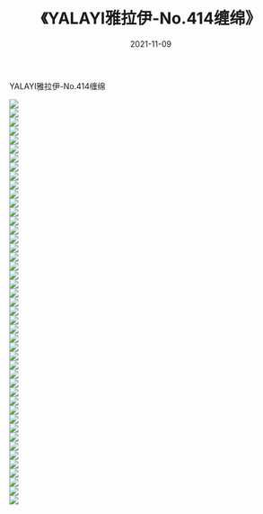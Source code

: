 ﻿---
layout: post
title:  《YALAYI雅拉伊-No.414缠绵》
date:   2021-11-09
img: http://img.660000.xyz/Sharelink/网络美图/2021/YALAYI雅拉伊-No.414缠绵/000.jpg
categories: [美女, 清纯, 唯美]
---

YALAYI雅拉伊-No.414缠绵

  ![](http://img.660000.xyz/Sharelink/网络美图/2021/YALAYI雅拉伊-No.414缠绵/001.jpg) <br> ![](http://img.660000.xyz/Sharelink/网络美图/2021/YALAYI雅拉伊-No.414缠绵/002.jpg) <br> ![](http://img.660000.xyz/Sharelink/网络美图/2021/YALAYI雅拉伊-No.414缠绵/003.jpg) <br> ![](http://img.660000.xyz/Sharelink/网络美图/2021/YALAYI雅拉伊-No.414缠绵/004.jpg) <br> ![](http://img.660000.xyz/Sharelink/网络美图/2021/YALAYI雅拉伊-No.414缠绵/005.jpg) <br> ![](http://img.660000.xyz/Sharelink/网络美图/2021/YALAYI雅拉伊-No.414缠绵/006.jpg) <br> ![](http://img.660000.xyz/Sharelink/网络美图/2021/YALAYI雅拉伊-No.414缠绵/007.jpg) <br> ![](http://img.660000.xyz/Sharelink/网络美图/2021/YALAYI雅拉伊-No.414缠绵/008.jpg) <br> ![](http://img.660000.xyz/Sharelink/网络美图/2021/YALAYI雅拉伊-No.414缠绵/009.jpg) <br> ![](http://img.660000.xyz/Sharelink/网络美图/2021/YALAYI雅拉伊-No.414缠绵/010.jpg) <br> ![](http://img.660000.xyz/Sharelink/网络美图/2021/YALAYI雅拉伊-No.414缠绵/011.jpg) <br> ![](http://img.660000.xyz/Sharelink/网络美图/2021/YALAYI雅拉伊-No.414缠绵/012.jpg) <br> ![](http://img.660000.xyz/Sharelink/网络美图/2021/YALAYI雅拉伊-No.414缠绵/013.jpg) <br> ![](http://img.660000.xyz/Sharelink/网络美图/2021/YALAYI雅拉伊-No.414缠绵/014.jpg) <br> ![](http://img.660000.xyz/Sharelink/网络美图/2021/YALAYI雅拉伊-No.414缠绵/015.jpg) <br> ![](http://img.660000.xyz/Sharelink/网络美图/2021/YALAYI雅拉伊-No.414缠绵/016.jpg) <br> ![](http://img.660000.xyz/Sharelink/网络美图/2021/YALAYI雅拉伊-No.414缠绵/017.jpg) <br> ![](http://img.660000.xyz/Sharelink/网络美图/2021/YALAYI雅拉伊-No.414缠绵/018.jpg) <br> ![](http://img.660000.xyz/Sharelink/网络美图/2021/YALAYI雅拉伊-No.414缠绵/019.jpg) <br> ![](http://img.660000.xyz/Sharelink/网络美图/2021/YALAYI雅拉伊-No.414缠绵/020.jpg) <br> ![](http://img.660000.xyz/Sharelink/网络美图/2021/YALAYI雅拉伊-No.414缠绵/021.jpg) <br> ![](http://img.660000.xyz/Sharelink/网络美图/2021/YALAYI雅拉伊-No.414缠绵/022.jpg) <br> ![](http://img.660000.xyz/Sharelink/网络美图/2021/YALAYI雅拉伊-No.414缠绵/023.jpg) <br> ![](http://img.660000.xyz/Sharelink/网络美图/2021/YALAYI雅拉伊-No.414缠绵/024.jpg) <br> ![](http://img.660000.xyz/Sharelink/网络美图/2021/YALAYI雅拉伊-No.414缠绵/025.jpg) <br> ![](http://img.660000.xyz/Sharelink/网络美图/2021/YALAYI雅拉伊-No.414缠绵/026.jpg) <br> ![](http://img.660000.xyz/Sharelink/网络美图/2021/YALAYI雅拉伊-No.414缠绵/027.jpg) <br> ![](http://img.660000.xyz/Sharelink/网络美图/2021/YALAYI雅拉伊-No.414缠绵/028.jpg) <br> ![](http://img.660000.xyz/Sharelink/网络美图/2021/YALAYI雅拉伊-No.414缠绵/029.jpg) <br> ![](http://img.660000.xyz/Sharelink/网络美图/2021/YALAYI雅拉伊-No.414缠绵/030.jpg) <br> ![](http://img.660000.xyz/Sharelink/网络美图/2021/YALAYI雅拉伊-No.414缠绵/031.jpg) <br> ![](http://img.660000.xyz/Sharelink/网络美图/2021/YALAYI雅拉伊-No.414缠绵/032.jpg) <br> ![](http://img.660000.xyz/Sharelink/网络美图/2021/YALAYI雅拉伊-No.414缠绵/033.jpg) <br> ![](http://img.660000.xyz/Sharelink/网络美图/2021/YALAYI雅拉伊-No.414缠绵/034.jpg) <br> ![](http://img.660000.xyz/Sharelink/网络美图/2021/YALAYI雅拉伊-No.414缠绵/035.jpg) <br> ![](http://img.660000.xyz/Sharelink/网络美图/2021/YALAYI雅拉伊-No.414缠绵/036.jpg) <br> ![](http://img.660000.xyz/Sharelink/网络美图/2021/YALAYI雅拉伊-No.414缠绵/037.jpg) <br> ![](http://img.660000.xyz/Sharelink/网络美图/2021/YALAYI雅拉伊-No.414缠绵/038.jpg) <br> ![](http://img.660000.xyz/Sharelink/网络美图/2021/YALAYI雅拉伊-No.414缠绵/039.jpg) <br> ![](http://img.660000.xyz/Sharelink/网络美图/2021/YALAYI雅拉伊-No.414缠绵/040.jpg) <br> ![](http://img.660000.xyz/Sharelink/网络美图/2021/YALAYI雅拉伊-No.414缠绵/041.jpg) <br> ![](http://img.660000.xyz/Sharelink/网络美图/2021/YALAYI雅拉伊-No.414缠绵/042.jpg) <br> ![](http://img.660000.xyz/Sharelink/网络美图/2021/YALAYI雅拉伊-No.414缠绵/043.jpg) <br> ![](http://img.660000.xyz/Sharelink/网络美图/2021/YALAYI雅拉伊-No.414缠绵/044.jpg) <br> ![](http://img.660000.xyz/Sharelink/网络美图/2021/YALAYI雅拉伊-No.414缠绵/045.jpg) <br>
